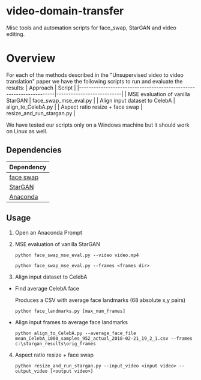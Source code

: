 # video-domain-transfer
Misc tools and automation scripts for face_swap, StarGAN and video editing.

# Overview
For each of the methods described in the "Unsupervised video to video translation" paper we
have the following scripts to run and evaluate the results:
| Approach                                                           | Script                    |
|--------------------------------------------------------------------|---------------------------|
| MSE evaluation of vanilla StarGAN                                  | face_swap_mse_eval.py     |
| Align input dataset to CelebA                                      | align_to_CelebA.py        |
| Aspect ratio resize + face swap                                    | resize_and_run_stargan.py |

We have tested our scripts only on a Windows machine but it should work on Linux as well.

## Dependencies
| Dependency                                        |
|---------------------------------------------------|
| [face swap](https://github.com/ofirc/face_swap/)  |
| [StarGAN](https://github.com/ofirc/StarGAN)       |
| [Anaconda](https://www.anaconda.com/)             |

## Usage
1. Open an Anaconda Prompt
2. MSE evaluation of vanilla StarGAN 

   `python face_swap_mse_eval.py --video video.mp4`

   `python face_swap_mse_eval.py --frames <frames dir>`
3. Align input dataset to CelebA

* Find average CelebA face

    Produces a CSV with average face landmarks (68 absolute x,y pairs)

   `python face_landmarks.py [max_num_frames]`
* Align input frames to average face landmarks

   `python align_to_CelebA.py
  --average_face_file mean_CelebA_1000_samples_952_actual_2018-02-21_19_2_1.csv
  --frames c:\stargan_results\orig_frames`
4. Aspect ratio resize + face swap

   `python resize_and_run_stargan.py --input_video <input video> --output_video [<output video>]`
  
